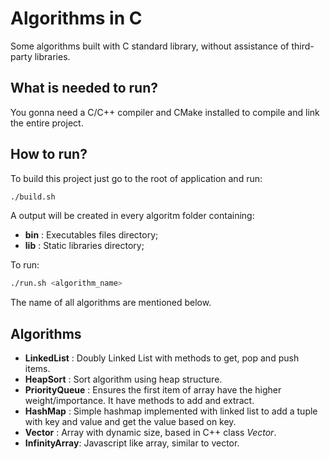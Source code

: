 # Algorithms in C

Some algorithms built with C standard library, without assistance of third-party libraries.

## What is needed to run?

You gonna need a C/C++ compiler and CMake installed to compile and link the entire project. 

## How to run?
To build this project just go to the root of application and run:

```bash
./build.sh
```

A output will be created in every algoritm folder containing:

- **bin** : Executables files directory;
- **lib** : Static libraries directory; 

To run:

```bash
./run.sh <algorithm_name>
```

The name of all algorithms are mentioned below.

## Algorithms

- **LinkedList** : Doubly Linked List with methods to get, pop and push items.
- **HeapSort** : Sort algorithm using heap structure.
- **PriorityQueue** : Ensures the first item of array have the higher weight/importance. It have methods to add and extract.
- **HashMap** : Simple hashmap implemented with linked list to add a tuple with key and value and get the value based on key.
- **Vector** : Array with dynamic size, based in C++ class *Vector*.
- **InfinityArray**: Javascript like array, similar to vector.
